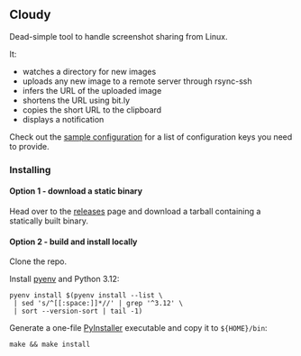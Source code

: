 ## Cloudy

Dead-simple tool to handle screenshot sharing from Linux.

It:

* watches a directory for new images
* uploads any new image to a remote server through rsync-ssh
* infers the URL of the uploaded image
* shortens the URL using bit.ly
* copies the short URL to the clipboard
* displays a notification

Check out the [sample configuration](config.yaml.sample) for a list of
configuration keys you need to provide.


### Installing

#### Option 1 - download a static binary

Head over to the [releases](https://github.com/rarescosma/env.cloudy/releases)
page and download a tarball containing a statically built binary.

#### Option 2 - build and install locally

Clone the repo.

Install [pyenv](https://github.com/pyenv/pyenv#installation) and Python 3.12:

```
pyenv install $(pyenv install --list \
 | sed 's/^[[:space:]]*//' | grep '^3.12' \
 | sort --version-sort | tail -1)
```

Generate a one-file [PyInstaller](https://pyinstaller.org/en/v6.10.0/) 
executable and copy it to `${HOME}/bin`:

```
make && make install
```
